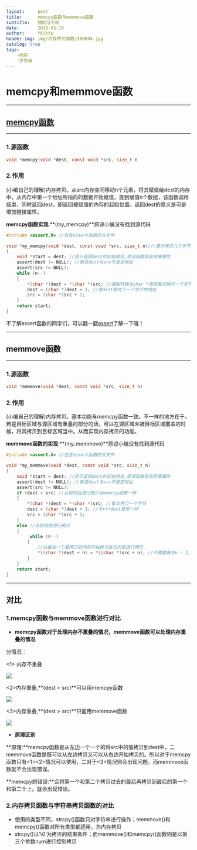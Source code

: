 ```yaml
---
layout:     post
title:      memcpy函数与memmove函数
subtitle:   相同与不同
date:       2018-05-10
author:     YKitty
header-img: img/内存拷贝函数/300694.jpg
catalog: true
tags:
    -内存
    -字符串
---
```


# memcpy和memmove函数



---

## [memcpy函数](https://baike.baidu.com/item/memcpy/659918?fr=aladdin)

---

### 1.源函数

```c
void *memcpy(void *dest, const void *src, size_t n 
```

### 2.作用 

(小编自己的理解)内存拷贝。从src内存空间移动n个元素，将其赋值给dest的内存中，从内存中第一个地址所指向的数据开始赋值，直到赋值n个数据，该函数调用结束，同时返回dest，即返回被赋值的内存的起始位置。返回dest的意义是可是增加链接属性。

**memcpy函数实现**:**(my_memcpy)**原谅小编没有找到源代码

```c
#include <assert.h> //包含assert函数的头文件

void *my_memcpy(void *dest, const void *src, size_t n)//n表示拷贝几个字节的内存
{
    void *start = dest; //用于返回dest的初始地址,使该函数具有链接属性
    assert(dest != NULL); //断言dest与src不是空地址
    assert(src != NULL);    
    while (n--)
    {
        *(char *)dest = *(char *)src; //强制转换为char *类型每次拷贝一个字节
        dest = (char *)dest + 1; //使dest移向下一个字节的地址
        src = (char *)src + 1;
    }
    return start;
}
```

不了解assert函数的同学们，可以戳一戳[assert](https://baike.baidu.com/item/assert/10931289?fr=aladdin)了解一下哦！ 

---

## memmove函数

---

### 1.源函数

```c
void *memmove(void *dest, const void *src, size_t n)
```

### 2.作用

(小编自己的理解)内存拷贝。基本功能与memcpy函数一致。不一样的地方在于，若是目标区域与源区域有重叠的部分的话，可以在源区域未被目标区域覆盖的时候，将其拷贝到目标区域当中。从而实现内存拷贝的功能。

**memmove函数的实现**:**(my_memmove)**原谅小编没有找到源代码

```c
#include <assert.h> //包含assert函数的头文件

void *my_memmove(void *dest, const void *src, size_t n)
{
    void *start = dest; //用于返回dest的初始地址,使该函数具有链接属性
    assert(dest != NULL); //断言dest与src不是空地址
    assert(src != NULL);
    if (dest < src) //从前向后进行拷贝与memcpy函数一样
    {
        *(char *)dest = *(char *)src; //每次拷贝一个字节
        dest = (char *)dest + 1; //与++*dest意思一样
        src = (char *)src + 1;
    }
    else //从后向前进行拷贝
    {
         while (n--)
    	{
        	//从最后一个要拷贝的内存开始拷贝依次向前进行拷贝
        	*((char *)dest + n) = *((char *)src + n); //不需要再对n - 1,因为n--已经减过了 
   	 	}
    }
    return start;
}
```

---

## 对比

### 1.memcpy函数与memmove函数进行对比

- **memcpy函数对于处理内存不重叠的情况，memmove函数可以处理内存重叠的情况**

分情况：

<1> 内存不重叠

![](https://raw.githubusercontent.com/YKitty/YKitty.github.io/master/img/%E5%86%85%E5%AD%98%E6%8B%B7%E8%B4%9D%E5%87%BD%E6%95%B0/%E6%97%A0%E9%87%8D%E5%8F%A0%E6%83%85%E5%86%B5%E6%9C%80%E7%BB%88.png)

<2>内存重叠,**(dest < src)**可以用memcpy函数

![](https://raw.githubusercontent.com/YKitty/YKitty.github.io/master/img/%E5%86%85%E5%AD%98%E6%8B%B7%E8%B4%9D%E5%87%BD%E6%95%B0/%E9%87%8D%E5%8F%A0%E4%B8%8D%E5%87%BA%E9%94%99.png)

<3>内存重叠,**(dest > src)**只能用memmove函数

![](https://raw.githubusercontent.com/YKitty/YKitty.github.io/master/img/%E5%86%85%E5%AD%98%E6%8B%B7%E8%B4%9D%E5%87%BD%E6%95%B0/%E5%8F%AA%E8%83%BD%E7%94%A8memmove%E5%87%BD%E6%95%B0%E7%9A%84.png)

- **原理区别**

**原理:**memcpy函数是从左边一个一个的将src中的值拷贝到dest中，二memmove函数是既可以从左边拷贝又可以从右边开始拷贝的。所以对于memcpy函数只有<1><2>情况可以使用，二对于<3>情况则会出现问题。而memmove函数就不会出现错误。

**memcpy的错误:**会将第一个和第二个拷贝过去的最后再拷贝到最后的第一个和第二个上。就会出现错误。

### 2.内存拷贝函数与字符串拷贝函数的对比

- 使用的类型不同，strcpy()函数只对字符串进行操作；memmove()和memcpy()函数对所有类型都适用，为内存拷贝
- strcpy()以’\0’为拷贝的结束条件；而memmove()和memcpy()函数则是以第三个参数num进行控制拷贝



